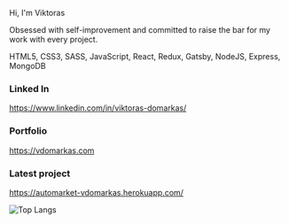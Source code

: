 Hi, I'm Viktoras

Obsessed with self-improvement and committed to raise the bar for my work with every project.

HTML5, CSS3, SASS, JavaScript, React, Redux, Gatsby, NodeJS, Express, MongoDB

### Linked In

https://www.linkedin.com/in/viktoras-domarkas/

### Portfolio

https://vdomarkas.com

### Latest project

https://automarket-vdomarkas.herokuapp.com/

![Top Langs](https://github-readme-stats.vercel.app/api/top-langs/?username=vidomarkas&layout=compact&theme=radical)
